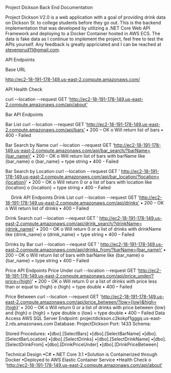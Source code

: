 Project Dickson Back End Documentation


Project Dickson V2.0 is a web application with a goal of providing drink data on Dickson St. to college students before they go out. This is the backend
implementation that was developed by utilizing a .NET Core Web API Framework and deploying to a Docker Container hosted in AWS ECS. The data is fake data
as I continue to implement the project, feel free to test the APIs yourself. Any feedback is greatly appriciated and I can be reached at stevenprud11@gmail.com. 


API Endpoints

Base URL

http://ec2-18-191-178-149.us-east-2.compute.amazonaws.com/

API Health Check

curl --location --request GET 'http://ec2-18-191-178-149.us-east-2.compute.amazonaws.com/api/about’


Bar API Endpoints

Bar List
curl --location --request GET 'http://ec2-18-191-178-149.us-east-2.compute.amazonaws.com/api/bars’
• 200 – OK
  o Will return list of bars
• 400 - Failed

Bar Search by Name
curl --location --request GET ‘http://ec2-18-191-178-149.us-east-2.compute.amazonaws.com/api/bar_search/?barName={bar_name}’
• 200 – OK
  o Will return list of bars with barName like {bar_name}
  o {bar_name} = type string
• 400 - Failed

Bar Search by Location
curl --location --request GET ' http://ec2-18-191-178-149.us-east-2.compute.amazonaws.com/api/bar_location/?location={location}'
• 200 – OK
  o Will return 0 or a list of bars with location like {location}
  o {location} = type string
• 400 – Failed

 
Drink API Endpoints
Drink List
curl --location --request GET ‘http://ec2-18-191-178-149.us-east-2.compute.amazonaws.com/api/drinks’
• 200 – OK
  o Will return list of drinks
• 400 – Failed

Drink Search
curl --location --request GET ' http://ec2-18-191-178-149.us-east-2.compute.amazonaws.com/api/drink_search/?drinkName={drink_name}'
• 200 – OK
  o Will return 0 or a list of drinks with drinkName like {drink_name}
  o {drink_name} = type string
• 400 – Failed

Drinks by Bar
curl --location --request GET ' http://ec2-18-191-178-149.us-east-2.compute.amazonaws.com/api/drinks_from/?barName={bar_name}’
• 200 – OK
  o Will return list of bars with barName like {bar_name}
  o {bar_name} = type string
• 400 – Failed

Price API Endpoints 
Price Under
curl --location --request GET ‘http://ec2-18-191-178-149.us-east-2.compute.amazonaws.com/api/price_under/?price={high}'
• 200 – OK
  o Will return 0 or a list of drinks with price less than or equal to {high}
  o {high} = type double
• 400 – Failed

Price Between
curl --location --request GET 'http://ec2-18-191-178-149.us-east-2.compute.amazonaws.com/api/price_between/?low={low}&high={high}'
• 200 – OK
  o Will return 0 or a list of drinks with price between {low} and {high}
  o {high} = type double
  o {low} = type double
• 400 – Failed
Data Access
AWS SQL Server
	Endpoint: projectdickson.c2kokpf1gggq.us-east-2.rds.amazonaws.com
Database: ProjectDickson
	Port: 1433
	Schema:
 
Stored Procedures:
•[dbo].[SelectBars]
•[dbo].[SelectBarName]
•[dbo].[SelectBarLocation]
•[dbo].[SelectDrinks]
•[dbo].[SelectDrinkName]
•[dbo].[SelectDrinkFrom]
•[dbo].[DrinkPriceUnder]
•[dbo].[DrinkPriceBetween]

Technical Design
•C#
•.NET Core 3.1
•Solution is Containerized through Docker
•Deployed to AWS Elastic Container Service
•Health Check
  o 'http://ec2-18-191-178-149.us-east-2.compute.amazonaws.com/api/about’
